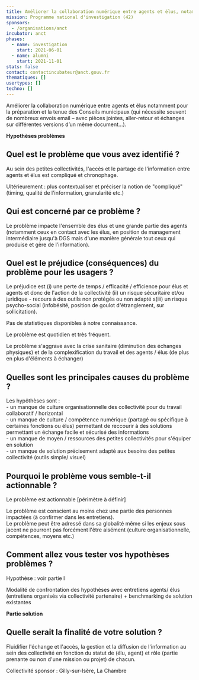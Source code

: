 ```yaml
---
title: Améliorer la collaboration numérique entre agents et élus, notamment dans la préparation des conseils municipaux
mission: Programme national d'investigation (42)
sponsors:
  - /organisations/anct
incubator: anct
phases:
  - name: investigation
    start: 2021-06-01
  - name: alumni
    start: 2021-11-01
stats: false
contact: contactincubateur@anct.gouv.fr
thematiques: []
usertypes: []
techno: []
---
```

Améliorer la collaboration numérique entre agents et élus notamment pour la préparation et la tenue des Conseils municipaux (qui nécessite souvent de nombreux envois email – avec pièces jointes, aller-retour et échanges sur différentes versions d’un même document…).

**Hypothèses problèmes**

## Quel est le problème que vous avez identifié ?

Au sein des petites collectivités, l'accès et le partage de l'information entre agents et élus est compliqué et chronophage.

Ultérieurement : plus contextualiser et préciser la notion de "compliqué" (timing, qualité de l'information, granularité etc.)

## Qui est concerné par ce problème ?

Le problème impacte l'ensemble des élus et une grande partie des agents (notamment ceux en contact avec les élus, en position de management intermédiaire jusqu'à DGS mais d'une manière générale tout ceux qui produise et gère de l'information).

## Quel est le préjudice (conséquences) du problème pour les usagers ?

Le préjudice est (i) une perte de temps / efficacité / efficience pour élus et agents et donc de l'action de la collectivité (ii) un risque sécuritaire et/ou juridique - recours à des outils non protégés ou non adapté s(iii) un risque psycho-social (infobésité, position de goulot d'étranglement, sur sollicitation).

Pas de statistiques disponibles à notre connaissance.

Le problème est quotidien et très fréquent.

Le problème s'aggrave avec la crise sanitaire (diminution des échanges physiques) et de la complexification du travail et des agents / élus (de plus en plus d'éléments à échanger)

## Quelles sont les principales causes du problème ?

Les hypôthèses sont :  
\- un manque de culture organisationnelle des collectivité pour du travail collaboratif / horizontal  
\- un manque de culture / compétence numérique (partagé ou spécifique à certaines fonctions ou élus) permettant de reccourir à des solutions permettant un échange facile et sécurisé des informations  
\- un manque de moyen / ressources des petites collectivités pour s'équiper en solution  
\- un manque de solution précisement adapté aux besoins des petites collectivité (outils simple/ visuel)

## Pourquoi le problème vous semble-t-il actionnable ?

Le problème est actionnable \[périmètre à définir\]

Le problème est conscient au moins chez une partie des personnes impactées (à confirmer dans les entretiens).  
Le problème peut être adressé dans sa globalité même si les enjeux sous jacent ne pourront pas forcément l'être aisément (culture organisationnelle, compétences, moyens etc.)

## Comment allez vous tester vos hypothèses problèmes ?

Hypothèse : voir partie I

Modalité de confrontation des hypothèses avec entretiens agents/ élus (entretiens organisés via collectivité partenaire) + benchmarking de solution existantes

**Partie solution**

## Quelle serait la finalité de votre solution ?

Fluidifier l'échange et l'accès, la gestion et la diffusion de l'information au sein des collectivité en fonction du statut de (élu, agent) et rôle (partie prenante ou non d'une mission ou projet) de chacun.

Collectivité sponsor : Gilly-sur-Isère, La Chambre
